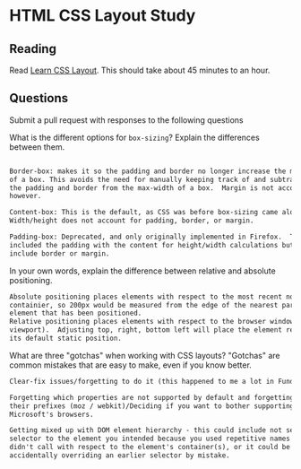 # HTML CSS Layout Study

## Reading

Read [Learn CSS Layout](http://learnlayout.com). This should take about 45
 minutes to an hour.

## Questions

Submit a pull request with responses to the following questions

What is the different options for `box-sizing`? Explain the differences between
 them.

```md

Border-box: makes it so the padding and border no longer increase the max width
of a box. This avoids the need for manually keeping track of and subtracting out
the padding and border from the max-width of a box.  Margin is not accounted for
however.

Content-box: This is the default, as CSS was before box-sizing came along.
Width/height does not account for padding, border, or margin.

Padding-box: Deprecated, and only originally implemented in Firefox.  This
included the padding with the content for height/width calculations but did not
include border or margin.
```

In your own words, explain the difference between relative and absolute
 positioning.

```md
Absolute positioning places elements with respect to the most recent non-static
containier, so 200px would be measured from the edge of the nearest parent
element that has been positioned.
Relative positioning places elements with respect to the browser window (the
viewport).  Adjusting top, right, bottom left will place the element relative to
its default static position.
```

What are three "gotchas" when working with CSS layouts? "Gotchas" are common
 mistakes that are easy to make, even if you know better.

```md
Clear-fix issues/forgetting to do it (this happened to me a lot in Fundamentals/Dash)

Forgetting which properties are not supported by default and forgetting to add
their prefixes (moz / webkit)/Deciding if you want to bother supporting
Microsoft's browsers.

Getting mixed up with DOM element hierarchy - this could include not setting a
selector to the element you intended because you used repetitive names and
didn't call with respect to the element's container(s), or it could be
accidentally overriding an earlier selector by mistake.
```

